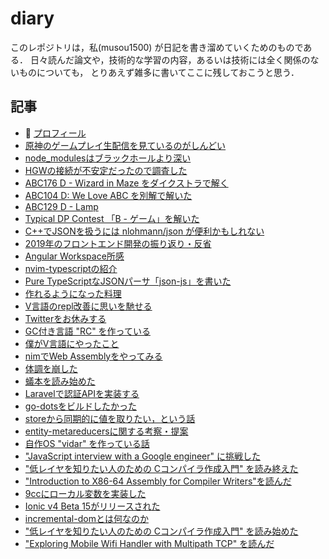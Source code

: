 # diary

このレポジトリは，私(musou1500) が日記を書き溜めていくためのものである．
日々読んだ論文や，技術的な学習の内容，あるいは技術には全く関係のないものについても，
とりあえず雑多に書いてここに残しておこうと思う．

## 記事

* :pushpin: [プロフィール](./profile.mkd)
* [原神のゲームプレイ生配信を見ているのがしんどい](./2021-10-31-i-stop-watching-genshin-stream.md)
* [node_modulesはブラックホールより深い](./2020-05-17-node-modules-is-deeper-than-blackhole.mkd)
* [HGWの接続が不安定だったので調査した](./2020-10-06-au-hgw-research.mkd)
* [ABC176 D - Wizard in Maze をダイクストラで解く](./2020-08-23-abc176-d.mkd)
* [ABC104 D: We Love ABC を別解で解いた](./2020-07-04-abc104-d.md)
* [ABC129 D - Lamp](./2020-05-05-abc129-d.mkd)
* [Typical DP Contest 「B - ゲーム」を解いた](./2020-03-21-tdpc-b.mkd)
* [C++でJSONを扱うには nlohmann/json が便利かもしれない](./2020-02-10-nlohmann-json.mkd)
* [2019年のフロントエンド開発の振り返り・反省](./2020-01-03-redux-local-state.mkd)
* [Angular Workspace所感](./2019-09-22-angular-workspace.mkd)
* [nvim-typescriptの紹介](./2019-09-05-nvim-typescript.mkd)
* [Pure TypeScriptなJSONパーサ「json-js」を書いた](./2019-07-09-json-js.mkd)
* [作れるようになった料理](./2019-07-06-consines-i-can-make.mkd)
* [V言語のrepl改善に思いを馳せる](./2019-07-03-think-about-v-repl.mkd)
* [Twitterをお休みする](./2019-07-01-quit-twitter.mkd)
* [GC付き言語 "RC" を作っている](./2019-06-30-dev-rc.mkd)
* [僕がV言語にやったこと](./2019-06-26-my-contributions-to-vlang.mkd)
* [nimでWeb Assemblyをやってみる](./wasm-in-nim.mkd)
* [体調を崩した](./2019-06-got-sick.mkd)
* [蟻本を読み始めた](./bought-ant-book.mkd)
* [Laravelで認証APIを実装する](./building-auth-json-api-by-laravel.mkd)
* [go-dotsをビルドしたかった](./building-go-dots.mkd)
* [storeから同期的に値を取りたい，という話](./store-sync-way.mkd)
* [entity-metareducersに関する考察・提案](./memo-entity-metareducer.mkd)
* [自作OS "vidar" を作っている話](./started-making-home-made-os-vidar.mkd)
* ["JavaScript interview with a Google engineer" に挑戦した](./try-google-js-interview.mkd)
* [ "低レイヤを知りたい人のための Cコンパイラ作成入門" を読み終えた](./finished-reading-compilerbook.mkd)
* ["Introduction to X86-64 Assembly for Compiler Writers"を読んだ](./intro-to-x8664-asm-for-compiler-writers.mkd)
* [9ccにローカル変数を実装した](./impl-local-var-in-9cc.mkd)
* [Ionic v4 Beta 15がリリースされた](./release-ionic-4-beta15.mkd)
* [incremental-domとは何なのか](./what-is-the-incremental-dom.mkd)
* ["低レイヤを知りたい人のための Cコンパイラ作成入門" を読み始めた](./compiler-book-9cc.mkd)
* ["Exploring Mobile Wifi Handler with Multipath TCP" を読んだ](./Exploring-Mobile-WiFi-Handover-with-Multipath-TCP.mkd)
